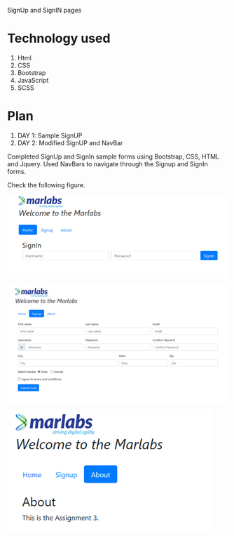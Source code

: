 SignUp and SignIN pages

# Technology used #
1. Html
2. CSS
3. Bootstrap
4. JavaScript
5. SCSS
# Plan #
1. DAY 1: Sample SignUP
2. DAY 2: Modified SignUP and NavBar

Completed SignUp and SignIn sample forms using Bootstrap, CSS, HTML and Jquery.
Used NavBars to navigate through the Signup and SignIn forms.

Check the following figure.

![picture](Assignment_3/Home_Assignment3.PNG)

![picture](Assignment_3/SignUp_Assignment3.PNG)


![picture](Assignment_3/About_Assignment3.PNG)

